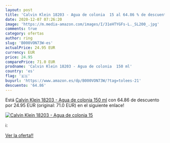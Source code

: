 ```yaml
---
layout: post
title: 'Calvin Klein 18203 - Agua de colonia  15 al 64.86 % de descuento'
date: 2020-12-07 07:26:20
image: 'https://m.media-amazon.com/images/I/31eHTYGFs-L._SL200_.jpg'
comments: true
category: ofertas
author: ring
slug: 'B000VON73W-es'
actualPrice: 24.95 EUR
currency: EUR
price: 24.95
comparePrice: 71.0 EUR
prodname: 'Calvin Klein 18203 - Agua de colonia  150 ml'
country: 'es'
flag: '🇪🇸'
buyurl: 'https://www.amazon.es/dp/B000VON73W/?tag=tolees-21'
descuento: '64.86'
---
```


Está [Calvin Klein 18203 - Agua de colonia  150 ml](https://www.amazon.es/dp/B000VON73W/?tag=tolees-21) con 64.86 de descuento por 24.95 EUR (original: 71.0 EUR) en el siguiente enlace!

[![Calvin Klein 18203 - Agua de colonia  15](https://m.media-amazon.com/images/I/31eHTYGFs-L._SL200_.jpg)](https://www.amazon.es/dp/B000VON73W/?tag=tolees-21)

ℹ️:


[Ver la oferta!!](https://www.amazon.es/dp/B000VON73W/?tag=tolees-21)
